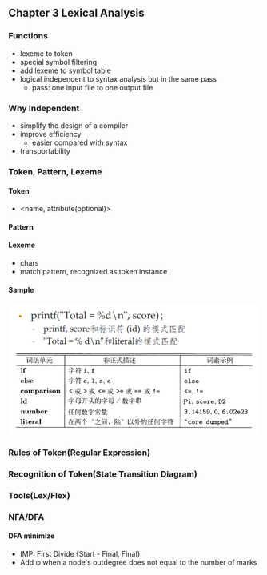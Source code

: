 ## Chapter 3 Lexical Analysis

### Functions

- lexeme to token
- special symbol filtering
- add lexeme to symbol table
- logical independent to syntax analysis but in the same pass
  - pass: one input file to one output file

### Why Independent

- simplify the design of a compiler
- improve efficiency 
  - easier compared with syntax
- transportability

### Token, Pattern, Lexeme

#### Token

- <name, attribute(optional)>

#### Pattern

#### Lexeme

- chars
- match pattern, recognized as token instance

#### Sample

![p1](c3/c3p1.png)

### Rules of Token(Regular Expression)

### Recognition of Token(State Transition Diagram)

### Tools(Lex/Flex)

### NFA/DFA

#### DFA minimize

- IMP: First Divide {Start - Final, Final}
- Add φ when a node's outdegree does not equal to the number of marks